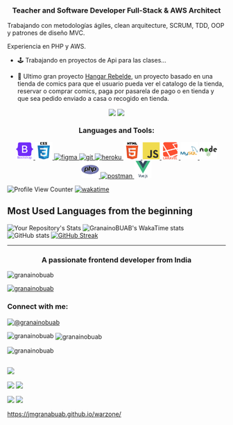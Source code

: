 <h3 align="center">Teacher and Software Developer Full-Stack & AWS Architect</h3>
Trabajando con metodologías ágiles, clean arquitecture, SCRUM, TDD, OOP y patrones de diseño MVC.

Experiencia en PHP y AWS.

- 🕹️ Trabajando en proyectos de Api para las clases...


- 🔭 Ultimo gran proyecto [Hangar Rebelde](https://github.com/GranainoBUAB/HangarRebelde), un proyecto basado en una tienda de comics para que el usuario pueda ver el catalogo de la tienda, reservar o comprar comics, paga por pasarela de pago o en tienda y que sea pedido enviado a casa o recogido en tienda.

<p align="center">
<img align="center" src='https://github.com/user-attachments/assets/fd0a7fd1-87f2-42d4-8282-d8b8fa643903' width='150'> <img align="center" src='https://github.com/user-attachments/assets/0c11cc39-abe6-49e6-9d8f-ee4d91cdb084' width='150'>
</p>

<h3 align="center">Languages and Tools:</h3>
<p align="center">
<a href="https://getbootstrap.com" target="_blank"> <img src="https://raw.githubusercontent.com/devicons/devicon/master/icons/bootstrap/bootstrap-plain-wordmark.svg" alt="bootstrap" width="40" height="40"/> </a> <a href="https://www.w3schools.com/css/" target="_blank"> <img src="https://raw.githubusercontent.com/devicons/devicon/master/icons/css3/css3-original-wordmark.svg" alt="css3" width="40" height="40"/> </a> <a href="https://www.figma.com/" target="_blank"> <img src="https://www.vectorlogo.zone/logos/figma/figma-icon.svg" alt="figma" width="40" height="40"/> </a> <a href="https://git-scm.com/" target="_blank"> <img src="https://www.vectorlogo.zone/logos/git-scm/git-scm-icon.svg" alt="git" width="40" height="40"/> </a> <a href="https://heroku.com" target="_blank"> <img src="https://www.vectorlogo.zone/logos/heroku/heroku-icon.svg" alt="heroku" width="40" height="40"/> </a> <a href="https://www.w3.org/html/" target="_blank"> <img src="https://raw.githubusercontent.com/devicons/devicon/master/icons/html5/html5-original-wordmark.svg" alt="html5" width="40" height="40"/> </a> <a href="https://developer.mozilla.org/en-US/docs/Web/JavaScript" target="_blank"> <img src="https://raw.githubusercontent.com/devicons/devicon/master/icons/javascript/javascript-original.svg" alt="javascript" width="40" height="40"/> </a> <a href="https://laravel.com/" target="_blank"> <img src="https://raw.githubusercontent.com/devicons/devicon/master/icons/laravel/laravel-plain-wordmark.svg" alt="laravel" width="40" height="40"/> </a> <a href="https://www.mysql.com/" target="_blank"> <img src="https://raw.githubusercontent.com/devicons/devicon/master/icons/mysql/mysql-original-wordmark.svg" alt="mysql" width="40" height="40"/> </a> <a href="https://nodejs.org" target="_blank"> <img src="https://raw.githubusercontent.com/devicons/devicon/master/icons/nodejs/nodejs-original-wordmark.svg" alt="nodejs" width="40" height="40"/> </a> <a href="https://www.php.net" target="_blank"> <img src="https://raw.githubusercontent.com/devicons/devicon/master/icons/php/php-original.svg" alt="php" width="40" height="40"/> </a> <a href="https://postman.com" target="_blank"> <img src="https://www.vectorlogo.zone/logos/getpostman/getpostman-icon.svg" alt="postman" width="40" height="40"/> </a> <a href="https://vuejs.org/" target="_blank"> <img src="https://raw.githubusercontent.com/devicons/devicon/master/icons/vuejs/vuejs-original-wordmark.svg" alt="vuejs" width="40" height="40"/> </a> </p>

![Profile View Counter](https://komarev.com/ghpvc/?username=GranainoBUAB)
[![wakatime](https://wakatime.com/badge/user/f39583f0-853c-45cb-8eba-ba4d3a5abe70.svg)](https://wakatime.com/@f39583f0-853c-45cb-8eba-ba4d3a5abe70)

## Most Used Languages from the beginning

![Your Repository's Stats](https://github-readme-stats.vercel.app/api/top-langs/?username=GranainoBUAB&theme=blue-green&langs_count=10) ![GranainoBUAB's WakaTime stats](https://github-readme-stats.vercel.app/api/wakatime?username=GranainoBUAB\&layout=compact)
![GitHub stats](https://github-readme-stats.vercel.app/api?username=GranainoBUAB&show_icons=true&theme=radical) [![GitHub Streak](https://github-readme-streak-stats.herokuapp.com/?user=GranainoBUAB&theme=highcontrast)](https://git.io/streak-stats)


----------

<h3 align="center">A passionate frontend developer from India</h3>

<p align="left"> <img src="https://komarev.com/ghpvc/?username=granainobuab&label=Profile%20views&color=0e75b6&style=flat" alt="granainobuab" /> </p>

<p align="left"> <a href="https://github.com/ryo-ma/github-profile-trophy"><img src="https://github-profile-trophy.vercel.app/?username=granainobuab" alt="granainobuab" /></a> </p>

<h3 align="left">Connect with me:</h3>
<p align="left">
<a href="https://www.hackerrank.com/@granainobuab" target="blank"><img align="center" src="https://raw.githubusercontent.com/rahuldkjain/github-profile-readme-generator/master/src/images/icons/Social/hackerrank.svg" alt="@granainobuab" height="30" width="40" /></a>
</p>

<p><img align="left" src="https://github-readme-stats.vercel.app/api/top-langs?username=granainobuab&show_icons=true&locale=en&layout=compact" alt="granainobuab" /></p>

<p>&nbsp;<img align="center" src="https://github-readme-stats.vercel.app/api?username=granainobuab&show_icons=true&locale=en" alt="granainobuab" /></p>

<p><img align="center" src="https://github-readme-streak-stats.herokuapp.com/?user=granainobuab&" alt="granainobuab" /></p>

##

![](http://github-profile-summary-cards.vercel.app/api/cards/profile-details?username=GranainoBUAB&theme=2077)  

![](http://github-profile-summary-cards.vercel.app/api/cards/repos-per-language?username=GranainoBUAB&theme=2077) ![](http://github-profile-summary-cards.vercel.app/api/cards/most-commit-language?username=GranainoBUAB&theme=2077) 

![](http://github-profile-summary-cards.vercel.app/api/cards/stats?username=GranainoBUAB&theme=2077) ![](http://github-profile-summary-cards.vercel.app/api/cards/productive-time?username=GranainoBUAB&theme=2077&utcOffset=2) 




https://jmgranabuab.github.io/warzone/
